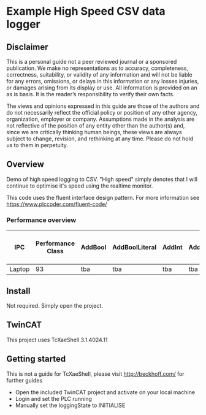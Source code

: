 # Example High Speed CSV data logger

## Disclaimer
This is a personal guide not a peer reviewed journal or a sponsored publication. We make
no representations as to accuracy, completeness, correctness, suitability, or validity of any
information and will not be liable for any errors, omissions, or delays in this information or any
losses injuries, or damages arising from its display or use. All information is provided on an as
is basis. It is the reader’s responsibility to verify their own facts.

The views and opinions expressed in this guide are those of the authors and do not
necessarily reflect the official policy or position of any other agency, organization, employer or
company. Assumptions made in the analysis are not reflective of the position of any entity
other than the author(s) and, since we are critically thinking human beings, these views are
always subject to change, revision, and rethinking at any time. Please do not hold us to them
in perpetuity.

## Overview 
Demo of high speed logging to CSV.  "High speed" simply denotes that I will continue to optimise it's speed using the realtime monitor.  

This code uses the fluent interface design pattern.  For more information see https://www.plccoder.com/fluent-code/

### Performance overview
IPC | Performance Class | AddBool | AddBoolLiteral | AddInt | AddIntLiteral | AddString "test" | AddStringLiteral "test" | Max buffer size *1
-|-|-|-|-|-|-|-|-
Laptop | 93 | tba | tba | tba | tba | tba | tba | 

## Install 
Not required.  Simply open the project.

## TwinCAT
This project uses TcXaeShell 3.1.4024.11

## Getting started
This is not a guide for TcXaeShell, please visit http://beckhoff.com/ for further guides
* Open the included TwinCAT project and activate on your local machine
* Login and set the PLC running
* Manually set the loggingState to INITIALISE

